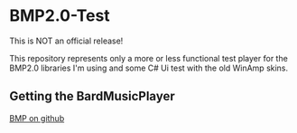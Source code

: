 # BMP2.0-Test
This is NOT an official release!

This repository represents only a more or less functional test player for the BMP2.0 libraries I'm using and some C# Ui test with the old WinAmp skins.


## Getting the BardMusicPlayer
[BMP on github](https://github.com/BardMusicPlayer/BardMusicPlayer)